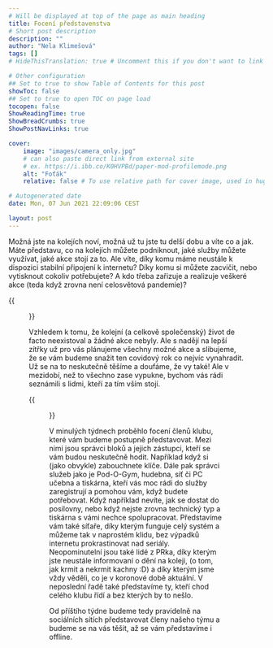 ```yaml
---
# Will be displayed at top of the page as main heading
title: Focení představenstva
# Short post description
description: ""
author: "Nela Klimešová"
tags: []
# HideThisTranslation: true # Uncomment this if you don't want to link this translation of page in translations

# Other configuration
## Set to true to show Table of Contents for this post
showToc: false
## Set to true to open TOC on page load
tocopen: false
ShowReadingTime: true
ShowBreadCrumbs: true
ShowPostNavLinks: true

cover:
    image: "images/camera_only.jpg"
    # can also paste direct link from external site
    # ex. https://i.ibb.co/K0HVPBd/paper-mod-profilemode.png
    alt: "Foťák"
    relative: false # To use relative path for cover image, used in hugo Page-bundles

# Autogenerated date
date: Mon, 07 Jun 2021 22:09:06 CEST

layout: post
---
```


Možná jste na kolejích noví, možná už tu jste tu delší dobu a víte co a jak. Máte představu, co na kolejích můžete podniknout, jaké služby můžete využívat, jaké akce stojí za to. Ale víte, díky komu máme neustále k dispozici stabilní připojení k internetu? Díky komu si můžete zacvičit, nebo vytisknout cokoliv potřebujete? A kdo třeba zařizuje a realizuje veškeré akce (teda když zrovna není celosvětová pandemie)?

{{<figure src="images/people.jpg" alt="Image 3 - People">}}

Vzhledem k tomu, že kolejní (a celkově společenský) život de facto neexistoval a žádné akce nebyly. Ale s nadějí na lepší zítřky už pro vás plánujeme všechny možné akce a slibujeme, že se vám budeme snažit ten covidový rok co nejvíc vynahradit. Už se na to neskutečně těšíme a doufáme, že vy také! Ale v mezidobí, než to všechno zase vypukne, bychom vás rádi seznámili s lidmi, kteří za tím vším stojí.

{{<figure src="images/camera_operator.jpg" alt="Image 2 - Camera operator">}}

V minulých týdnech proběhlo focení členů klubu, které vám budeme postupně představovat. Mezi nimi jsou správci bloků a jejich zástupci, kteří se vám budou neskutečně hodit. Například když si (jako obvykle) zabouchnete klíče. Dále pak správci služeb jako je Pod-O-Gym, hudebna, síť či PC učebna a tiskárna, kteří vás moc rádi do služby zaregistrují a pomohou vám, když budete potřebovat. Když například nevíte, jak se dostat do posilovny, nebo když nejste zrovna technický typ a tiskárna s vámi nechce spolupracovat. Představíme vám také síťaře, díky kterým funguje celý systém a můžeme tak v naprostém klidu, bez výpadků internetu prokrastinovat nad seriály. Neopominutelní jsou také lidé z PRka, díky kterým jste neustále informovaní o dění na koleji, (o tom, jak krmit a nekrmit kachny :D) a díky kterým jsme vždy věděli, co je v koronové době aktuální. V neposlední řadě také představíme ty, kteří chod celého klubu řídí a bez kterých by to nešlo.

Od příštího týdne budeme tedy pravidelně na sociálních sítích představovat členy našeho týmu a budeme se na vás těšit, až se vám představíme i offline.